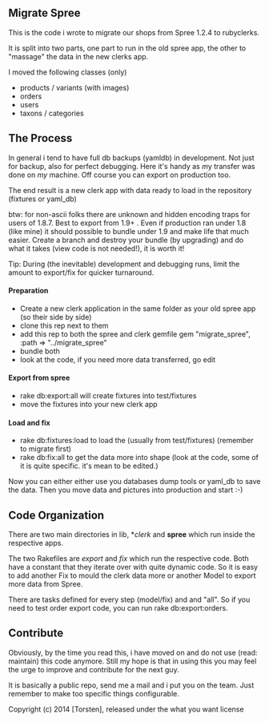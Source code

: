 ## Migrate Spree

This is the code i wrote to migrate our shops from Spree 1.2.4 to rubyclerks. 

It is split into two parts, one part to run in the old spree app, the other to "massage" the data in the new clerks app.

I moved the following classes (only)
- products / variants (with images)
- orders
- users
- taxons / categories

## The Process

In general i tend to have full db backups (yamldb) in development. Not just for backup, also for perfect debugging.
Here it's handy as *m*y transfer was done on *my* machine. Off course you can export on production too.

The end result is a new clerk app with data ready to load in the repository (fixtures or yaml_db)

btw: for non-ascii folks there are unknown and hidden encoding traps for users of 1.8.7. Best to export from 1.9+ . Even 
if production ran under 1.8 (like mine) it should possible to bundle under 1.9 and make life that much easier. Create a branch and destroy your bundle (by upgrading) and do what it takes (view code is not needed!), it is worth it!

Tip: During (the inevitable) development and debugging runs, limit the amount to export/fix for quicker turnaround.

#### Preparation

- Create a new clerk application in the same folder as your old spree app (so their side by side)
- clone this rep next to them
- add this rep to both the spree and clerk gemfile gem "migrate_spree", :path => "../migrate_spree"
- bundle both
- look at the code, if you need more data transferred, go edit

#### Export from spree

- rake db:export:all     will create fixtures into test/fixtures
- move the fixtures into your new clerk app

#### Load and fix

- rake db:fixtures:load to load the (usually from test/fixtures) (remember to migrate first)
- rake db:fix:all  to get the data more into shape (look at the code, some of it is quite specific. it's mean to be edited.)

Now you can either either use you databases dump tools or yaml_db to save the data. Then you move data and pictures into production and start :-)

## Code Organization

There are two main directories in lib, **clerk* and **spree** which run inside the respective apps. 

The two Rakefiles are *export* and *fix* which run the respective code. Both have a constant that they iterate over with quite dynamic code. 
So it is easy to add another Fix to mould the clerk data more or another Model to export more data from Spree.

There are tasks defined for every step (model/fix) and and "all". So if you need to test order export code, you can run rake db:export:orders.

## Contribute

Obviously, by the time you read this, i have moved on and do not use (read: maintain) this code anymore. Still my hope is that in using this you may feel the urge to improve and contribute for the next guy.

It is basically a public repo, send me a mail and i put you on the team. Just remember to make too specific things configurable.

Copyright (c) 2014 [Torsten], released under the what you want license
